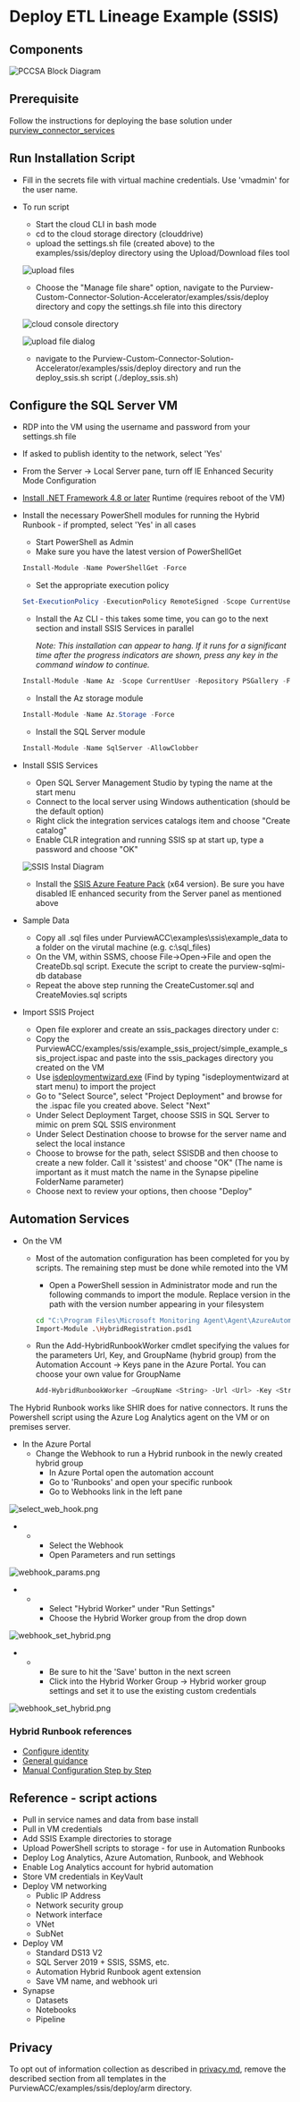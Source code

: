# Deploy ETL Lineage Example (SSIS)

## Components

![PCCSA Block Diagram](../../../assets/images/pccsa_ssis_block_diagram.svg)

## Prerequisite

Follow the instructions for deploying the base solution under [purview_connector_services](../../../purview_connector_services/deploy/deploy_sa.md)

## Run Installation Script

* Fill in the secrets file with virtual machine credentials. Use 'vmadmin' for the user name.
* To run script
  * Start the cloud CLI in bash mode
  * cd to the cloud storage directory (clouddrive)
  * upload the settings.sh file (created above) to the examples/ssis/deploy directory using the Upload/Download files tool

  ![upload files](../../../assets/images/upload_with_cloud_console.png)

  * Choose the "Manage file share" option, navigate to the Purview-Custom-Connector-Solution-Accelerator/examples/ssis/deploy directory and copy the settings.sh file into this directory
  
  ![cloud console directory](../../../assets/images/upload_file_to_cloud_console_directory.png)

  ![upload file dialog](../../../assets/images/upload_file_dialog.png)

  * navigate to the Purview-Custom-Connector-Solution-Accelerator/examples/ssis/deploy directory and run the deploy_ssis.sh script (./deploy_ssis.sh)

## Configure the SQL Server VM

* RDP into the VM using the username and password from your settings.sh file
* If asked to publish identity to the network, select 'Yes'
* From the Server -> Local Server pane, turn off IE Enhanced Security Mode Configuration
* [Install .NET Framework 4.8 or later](https://dotnet.microsoft.com/download/dotnet-framework/net48) Runtime (requires reboot of the VM)
* Install the necessary PowerShell modules for running the Hybrid Runbook - if prompted, select 'Yes' in all cases
  * Start PowerShell as Admin
  * Make sure you have the latest version of PowerShellGet

  ```PowerShell
  Install-Module -Name PowerShellGet -Force
  ```

  * Set the appropriate execution policy
  
  ```PowerShell
  Set-ExecutionPolicy -ExecutionPolicy RemoteSigned -Scope CurrentUser
  ```

  * Install the Az CLI - this takes some time, you can go to the next section and install SSIS Services in parallel
  
    _Note: This installation can appear to hang. If it runs for a significant time after the progress indicators are shown, press any key in the command window to continue._
  
  ```PowerShell
  Install-Module -Name Az -Scope CurrentUser -Repository PSGallery -Force
  ```

  * Install the Az storage module
  
  ```PowerShell
  Install-Module -Name Az.Storage -Force
  ```

  * Install the SQL Server module
  
  ```PowerShell
  Install-Module -Name SqlServer -AllowClobber
  ```

* Install SSIS Services
  * Open SQL Server Management Studio by typing the name at the start menu
  * Connect to the local server using Windows authentication (should be the default option)
  * Right click the integration services catalogs item and choose "Create catalog"
  * Enable CLR integration and running SSIS sp at start up, type a password and choose "OK"

  ![SSIS Instal Diagram](../../../assets/images/ssis_install.png)

  * Install the [SSIS Azure Feature Pack](https://www.microsoft.com/en-us/download/details.aspx?id=100430) (x64 version). Be sure you have disabled IE enhanced security from the Server panel as mentioned above
* Sample Data
  * Copy all .sql files under PurviewACC\examples\ssis\example_data to a folder on the virutal machine (e.g. c:\sql_files)
  * On the VM, within SSMS, choose File->Open->File and open the CreateDb.sql script.  Execute the script to create the purview-sqlmi-db database
  * Repeat the above step running the CreateCustomer.sql and CreateMovies.sql scripts
* Import SSIS Project
  * Open file explorer and create an ssis_packages directory under c:
  * Copy the PurviewACC/examples/ssis/example_ssis_project/simple_example_ssis_project.ispac and paste into the ssis_packages directory you created on the VM
  * Use [isdeploymentwizard.exe](https://docs.microsoft.com/en-us/sql/integration-services/packages/deploy-integration-services-ssis-projects-and-packages?view=sql-server-ver15) (Find by typing "isdeploymentwizard at start menu) to import the project
  * Go to "Select Source", select "Project Deployment" and browse for the .ispac file you created above.  Select "Next"
  * Under Select Deployment Target, choose SSIS in SQL Server to mimic on prem SQL SSIS environment
  * Under Select Destination choose to browse for the server name and select the local instance
  * Choose to browse for the path, select SSISDB and then choose to create a new folder.  Call it 'ssistest' and choose "OK" (The name is important as it must match the name in the Synapse pipeline FolderName parameter)
  * Choose next to review your options, then choose "Deploy"

## Automation Services

* On the VM
  * Most of the automation configuration has been completed for you by scripts. The remaining step must be done while remoted into the VM
    * Open a PowerShell session in Administrator mode and run the following commands to import the module. Replace version in the path with the version number appearing in your filesystem

    ```bash
    cd "C:\Program Files\Microsoft Monitoring Agent\Agent\AzureAutomation\<version>\HybridRegistration"
    Import-Module .\HybridRegistration.psd1

    ```

  * Run the Add-HybridRunbookWorker cmdlet specifying the values for the parameters Url, Key, and GroupName (hybrid group) from the Automation Account -> Keys pane in the Azure Portal. You can choose your own value for GroupName

    ```bash
    Add-HybridRunbookWorker –GroupName <String> -Url <Url> -Key <String>
    ```

The Hybrid Runbook works like SHIR does for native connectors. It runs the Powershell script using the Azure Log Analytics agent on the VM or on premises server.

* In the Azure Portal
  * Change the Webhook to run a Hybrid runbook in the newly created hybrid group
    * In Azure Portal open the automation account
    * Go to 'Runbooks' and open your specific runbook
    * Go to Webhooks link in the left pane

![select_web_hook.png](../../../assets/images/select_web_hook.png)

*
  *
    * Select the Webhook
    * Open Parameters and run settings

![webhook_params.png](../../../assets/images/webhook_params.png)

*
  *
    * Select "Hybrid Worker" under "Run Settings"
    * Choose the Hybrid Worker group from the drop down

![webhook_set_hybrid.png](../../../assets/images/webhook_set_hybrid.png)

*
  *
    * Be sure to hit the 'Save' button in the next screen
    * Click into the Hybrid Worker Group -> Hybrid worker group settings and set it to use the existing custom credentials

![webhook_set_hybrid.png](../../../assets/images/runbook_credentials.png)

### Hybrid Runbook references

* [Configure identity](https://blog.ctglobalservices.com/azure/jgs/azure-automation-setting-run-as-account-on-hybrid-worker-groups/)
* [General guidance](https://docs.microsoft.com/en-us/azure/automation/automation-windows-hrw-install)
* [Manual Configuration Step by Step](https://docs.microsoft.com/en-us/azure/automation/automation-windows-hrw-install#manual-deployment)

## Reference - script actions

* Pull in service names and data from base install
* Pull in VM credentials
* Add SSIS Example directories to storage
* Upload PowerShell scripts to storage - for use in Automation Runbooks
* Deploy Log Analytics, Azure Automation, Runbook, and Webhook
* Enable Log Analytics account for hybrid automation
* Store VM credentials in KeyVault
* Deploy VM networking
  * Public IP Address
  * Network security group
  * Network interface
  * VNet
  * SubNet
* Deploy VM
  * Standard DS13 V2
  * SQL Server 2019 + SSIS, SSMS, etc.
  * Automation Hybrid Runbook agent extension
  * Save VM name, and webhook uri
* Synapse
  * Datasets
  * Notebooks
  * Pipeline
  
## Privacy

To opt out of information collection as described in [privacy.md](../../../PRIVACY.md), remove the described section from all templates in the PurviewACC/examples/ssis/deploy/arm directory.

